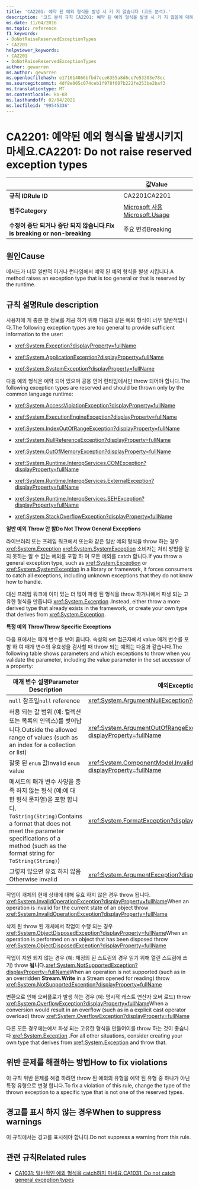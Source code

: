 ```yaml
---
title: 'CA2201: 예약 된 예외 형식을 발생 시 키 지 않습니다 (코드 분석).'
description: '코드 분석 규칙 CA2201: 예약 된 예외 형식을 발생 시 키 지 않음에 대해 알아봅니다.'
ms.date: 11/04/2016
ms.topic: reference
f1_keywords:
- DoNotRaiseReservedExceptionTypes
- CA2201
helpviewer_keywords:
- CA2201
- DoNotRaiseReservedExceptionTypes
author: gewarren
ms.author: gewarren
ms.openlocfilehash: e171614066bfbd7ece6355a8d6ce7e53303e78ec
ms.sourcegitcommit: 4df8e005c074ceb1f978f007b222fe253be2baf3
ms.translationtype: MT
ms.contentlocale: ko-KR
ms.lasthandoff: 02/04/2021
ms.locfileid: "99545336"
---
```

# <a name="ca2201-do-not-raise-reserved-exception-types"></a><span data-ttu-id="9e0ee-103">CA2201: 예약된 예외 형식을 발생시키지 마세요.</span><span class="sxs-lookup"><span data-stu-id="9e0ee-103">CA2201: Do not raise reserved exception types</span></span>

| | <span data-ttu-id="9e0ee-104">값</span><span class="sxs-lookup"><span data-stu-id="9e0ee-104">Value</span></span> |
|-|-|
| <span data-ttu-id="9e0ee-105">**규칙 ID**</span><span class="sxs-lookup"><span data-stu-id="9e0ee-105">**Rule ID**</span></span> |<span data-ttu-id="9e0ee-106">CA2201</span><span class="sxs-lookup"><span data-stu-id="9e0ee-106">CA2201</span></span>|
| <span data-ttu-id="9e0ee-107">**범주**</span><span class="sxs-lookup"><span data-stu-id="9e0ee-107">**Category**</span></span> |[<span data-ttu-id="9e0ee-108">Microsoft 사용</span><span class="sxs-lookup"><span data-stu-id="9e0ee-108">Microsoft.Usage</span></span>](usage-warnings.md)|
| <span data-ttu-id="9e0ee-109">**수정이 중단 되거나 중단 되지 않습니다.**</span><span class="sxs-lookup"><span data-stu-id="9e0ee-109">**Fix is breaking or non-breaking**</span></span> |<span data-ttu-id="9e0ee-110">주요 변경</span><span class="sxs-lookup"><span data-stu-id="9e0ee-110">Breaking</span></span>|

## <a name="cause"></a><span data-ttu-id="9e0ee-111">원인</span><span class="sxs-lookup"><span data-stu-id="9e0ee-111">Cause</span></span>

<span data-ttu-id="9e0ee-112">메서드가 너무 일반적 이거나 런타임에서 예약 된 예외 형식을 발생 시킵니다.</span><span class="sxs-lookup"><span data-stu-id="9e0ee-112">A method raises an exception type that is too general or that is reserved by the runtime.</span></span>

## <a name="rule-description"></a><span data-ttu-id="9e0ee-113">규칙 설명</span><span class="sxs-lookup"><span data-stu-id="9e0ee-113">Rule description</span></span>

<span data-ttu-id="9e0ee-114">사용자에 게 충분 한 정보를 제공 하기 위해 다음과 같은 예외 형식이 너무 일반적입니다.</span><span class="sxs-lookup"><span data-stu-id="9e0ee-114">The following exception types are too general to provide sufficient information to the user:</span></span>

- <xref:System.Exception?displayProperty=fullName>

- <xref:System.ApplicationException?displayProperty=fullName>

- <xref:System.SystemException?displayProperty=fullName>

<span data-ttu-id="9e0ee-115">다음 예외 형식은 예약 되어 있으며 공용 언어 런타임에서만 throw 되어야 합니다.</span><span class="sxs-lookup"><span data-stu-id="9e0ee-115">The following exception types are reserved and should be thrown only by the common language runtime:</span></span>

- <xref:System.AccessViolationException?displayProperty=fullName>

- <xref:System.ExecutionEngineException?displayProperty=fullName>

- <xref:System.IndexOutOfRangeException?displayProperty=fullName>

- <xref:System.NullReferenceException?displayProperty=fullName>

- <xref:System.OutOfMemoryException?displayProperty=fullName>

- <xref:System.Runtime.InteropServices.COMException?displayProperty=fullName>

- <xref:System.Runtime.InteropServices.ExternalException?displayProperty=fullName>

- <xref:System.Runtime.InteropServices.SEHException?displayProperty=fullName>

- <xref:System.StackOverflowException?displayProperty=fullName>

<span data-ttu-id="9e0ee-116">**일반 예외 Throw 안 함**</span><span class="sxs-lookup"><span data-stu-id="9e0ee-116">**Do Not Throw General Exceptions**</span></span>

<span data-ttu-id="9e0ee-117">라이브러리 또는 프레임 워크에서 또는와 같은 일반 예외 형식을 throw 하는 경우 <xref:System.Exception> <xref:System.SystemException> 소비자는 처리 방법을 알지 못하는 알 수 없는 예외를 포함 하 여 모든 예외를 catch 합니다.</span><span class="sxs-lookup"><span data-stu-id="9e0ee-117">If you throw a general exception type, such as <xref:System.Exception> or <xref:System.SystemException> in a library or framework, it forces consumers to catch all exceptions, including unknown exceptions that they do not know how to handle.</span></span>

<span data-ttu-id="9e0ee-118">대신 프레임 워크에 이미 있는 더 많이 파생 된 형식을 throw 하거나에서 파생 되는 고유한 형식을 만듭니다 <xref:System.Exception> .</span><span class="sxs-lookup"><span data-stu-id="9e0ee-118">Instead, either throw a more derived type that already exists in the framework, or create your own type that derives from <xref:System.Exception>.</span></span>

<span data-ttu-id="9e0ee-119">**특정 예외 Throw**</span><span class="sxs-lookup"><span data-stu-id="9e0ee-119">**Throw Specific Exceptions**</span></span>

<span data-ttu-id="9e0ee-120">다음 표에서는 매개 변수를 보여 줍니다. 속성의 set 접근자에서 value 매개 변수를 포함 하 여 매개 변수의 유효성을 검사할 때 throw 되는 예외는 다음과 같습니다.</span><span class="sxs-lookup"><span data-stu-id="9e0ee-120">The following table shows parameters and which exceptions to throw when you validate the parameter, including the value parameter in the set accessor of a property:</span></span>

|<span data-ttu-id="9e0ee-121">매개 변수 설명</span><span class="sxs-lookup"><span data-stu-id="9e0ee-121">Parameter Description</span></span>|<span data-ttu-id="9e0ee-122">예외</span><span class="sxs-lookup"><span data-stu-id="9e0ee-122">Exception</span></span>|
|---------------------------|---------------|
|<span data-ttu-id="9e0ee-123">`null` 참조일</span><span class="sxs-lookup"><span data-stu-id="9e0ee-123">`null` reference</span></span>|<xref:System.ArgumentNullException?displayProperty=fullName>|
|<span data-ttu-id="9e0ee-124">허용 되는 값 범위 (예: 컬렉션 또는 목록의 인덱스)를 벗어납니다.</span><span class="sxs-lookup"><span data-stu-id="9e0ee-124">Outside the allowed range of values (such as an index for a collection or list)</span></span>|<xref:System.ArgumentOutOfRangeException?displayProperty=fullName>|
|<span data-ttu-id="9e0ee-125">잘못 된 `enum` 값</span><span class="sxs-lookup"><span data-stu-id="9e0ee-125">Invalid `enum` value</span></span>|<xref:System.ComponentModel.InvalidEnumArgumentException?displayProperty=fullName>|
|<span data-ttu-id="9e0ee-126">메서드의 매개 변수 사양을 충족 하지 않는 형식 (예:에 대 한 형식 문자열)을 포함 합니다. `ToString(String)`</span><span class="sxs-lookup"><span data-stu-id="9e0ee-126">Contains a format that does not meet the parameter specifications of a method (such as the format string for `ToString(String)`)</span></span>|<xref:System.FormatException?displayProperty=fullName>|
|<span data-ttu-id="9e0ee-127">그렇지 않으면 유효 하지 않음</span><span class="sxs-lookup"><span data-stu-id="9e0ee-127">Otherwise invalid</span></span>|<xref:System.ArgumentException?displayProperty=fullName>|

<span data-ttu-id="9e0ee-128">작업이 개체의 현재 상태에 대해 유효 하지 않은 경우 throw 됩니다. <xref:System.InvalidOperationException?displayProperty=fullName></span><span class="sxs-lookup"><span data-stu-id="9e0ee-128">When an operation is invalid for the current state of an object    throw <xref:System.InvalidOperationException?displayProperty=fullName></span></span>

<span data-ttu-id="9e0ee-129">삭제 된 throw 된 개체에서 작업이 수행 되는 경우 <xref:System.ObjectDisposedException?displayProperty=fullName></span><span class="sxs-lookup"><span data-stu-id="9e0ee-129">When an operation is performed on an object that has been disposed    throw <xref:System.ObjectDisposedException?displayProperty=fullName></span></span>

<span data-ttu-id="9e0ee-130">작업이 지원 되지 않는 경우 (예: 재정의 된 스트림의 경우 읽기 위해 열린 스트림에 쓰기) throw **됩니다.**<xref:System.NotSupportedException?displayProperty=fullName></span><span class="sxs-lookup"><span data-stu-id="9e0ee-130">When an operation is not supported (such as in an overridden **Stream.Write** in a Stream opened for reading)    throw <xref:System.NotSupportedException?displayProperty=fullName></span></span>

<span data-ttu-id="9e0ee-131">변환으로 인해 오버플로가 발생 하는 경우 (예: 명시적 캐스트 연산자 오버 로드) throw <xref:System.OverflowException?displayProperty=fullName></span><span class="sxs-lookup"><span data-stu-id="9e0ee-131">When a conversion would result in an overflow (such as in a explicit cast operator overload)    throw <xref:System.OverflowException?displayProperty=fullName></span></span>

<span data-ttu-id="9e0ee-132">다른 모든 경우에는에서 파생 되는 고유한 형식을 만들어이를 throw 하는 것이 좋습니다 <xref:System.Exception> .</span><span class="sxs-lookup"><span data-stu-id="9e0ee-132">For all other situations, consider creating your own type that derives from <xref:System.Exception> and throw that.</span></span>

## <a name="how-to-fix-violations"></a><span data-ttu-id="9e0ee-133">위반 문제를 해결하는 방법</span><span class="sxs-lookup"><span data-stu-id="9e0ee-133">How to fix violations</span></span>

<span data-ttu-id="9e0ee-134">이 규칙 위반 문제를 해결 하려면 throw 된 예외의 유형을 예약 된 유형 중 하나가 아닌 특정 유형으로 변경 합니다.</span><span class="sxs-lookup"><span data-stu-id="9e0ee-134">To fix a violation of this rule, change the type of the thrown exception to a specific type that is not one of the reserved types.</span></span>

## <a name="when-to-suppress-warnings"></a><span data-ttu-id="9e0ee-135">경고를 표시 하지 않는 경우</span><span class="sxs-lookup"><span data-stu-id="9e0ee-135">When to suppress warnings</span></span>

<span data-ttu-id="9e0ee-136">이 규칙에서는 경고를 표시해야 합니다.</span><span class="sxs-lookup"><span data-stu-id="9e0ee-136">Do not suppress a warning from this rule.</span></span>

## <a name="related-rules"></a><span data-ttu-id="9e0ee-137">관련 규칙</span><span class="sxs-lookup"><span data-stu-id="9e0ee-137">Related rules</span></span>

- [<span data-ttu-id="9e0ee-138">CA1031: 일반적인 예외 형식을 catch하지 마세요.</span><span class="sxs-lookup"><span data-stu-id="9e0ee-138">CA1031: Do not catch general exception types</span></span>](ca1031.md)
